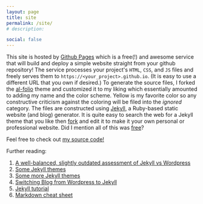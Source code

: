```yaml
---
layout: page
title: site
permalink: /site/
# description:

social: false
---
```


This site is hosted by [Github Pages](https://pages.github.com/) which is a free(!) and awesome service that will build and deploy a simple website straight from your github repository! The service processes your project's `HTML`, `CSS`, and `JS` files and freely serves them to `https://<your_project>.github.io`. (It is easy to use a different URL that you own if desired.) To generate the source files, I forked the [al-folio](https://github.com/alshedivat/al-folio) theme and customized it to my liking which essentially amounted to adding my name and the color scheme. Yellow is my favorite color so any constructive criticism against the coloring will be filed into the *ignored* category. The files are constructed using [Jekyll](https://jekyllrb.com/), a Ruby-based static website (and blog) generator. It is quite easy to search the web for a Jekyll theme that you like then [fork](https://guides.github.com/activities/forking/) and edit it to make it your own personal or professional website. Did I mention all of this was [free](https://opensource.org/licenses/MIT)?

Feel free to check out [my source code!](https://github.com/stevenkordonowy/stevenkordonowy.github.io)

Further reading:
1. [A well-balanced, slightly outdated assessment of Jekyll vs Wordpress](https://www.strattic.com/jekyll-hugo-wordpress-pros-cons-static-site-generators/)
2. [Some Jekyll themes](https://jekyllthemes.io/)
3. [Some more Jekyll themes](http://jekyllthemes.org/)
4. [Switching Blog from Wordpress to Jekyll](https://karpathy.github.io/2014/07/01/switching-to-jekyll/)
5. [Jekyll tutorial](https://www.taniarascia.com/make-a-static-website-with-jekyll/)
6. [Markdown cheat sheet](https://wordpress.com/support/markdown-quick-reference/)
